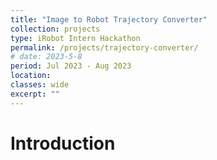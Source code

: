```yaml
---
title: "Image to Robot Trajectory Converter"
collection: projects
type: iRobot Intern Hackathon
permalink: /projects/trajectory-converter/ 
# date: 2023-5-8
period: Jul 2023 - Aug 2023
location: 
classes: wide
excerpt: ""
---
```


# Introduction
